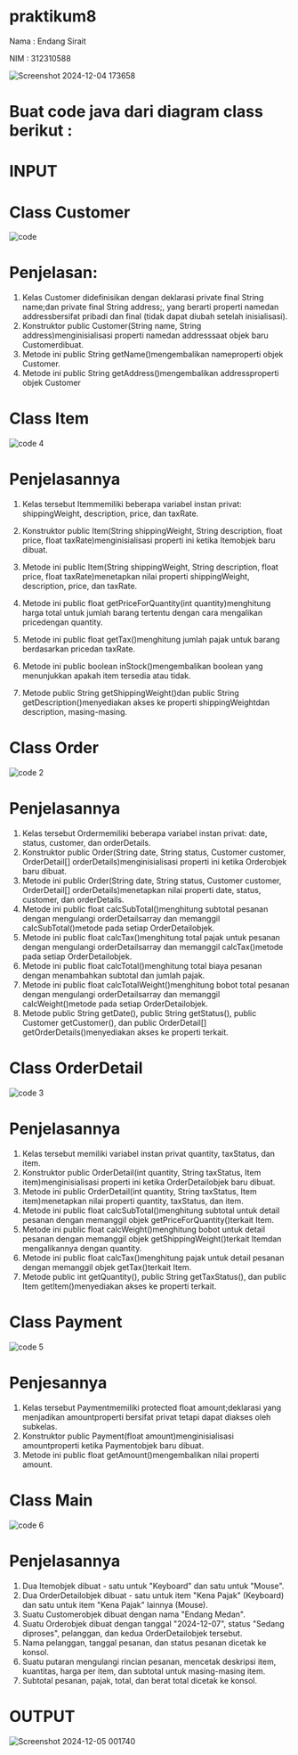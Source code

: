 # praktikum8
Nama : Endang Sirait

NIM : 312310588

![Screenshot 2024-12-04 173658](https://github.com/user-attachments/assets/ef96274e-3e97-43d7-be38-5ee442d06d80)

# Buat code  java dari diagram class berikut :
# INPUT
# Class Customer
![code](https://github.com/user-attachments/assets/0014167f-ff52-499e-88e6-6e8cffccaf3a)
# Penjelasan:
1. Kelas Customer didefinisikan dengan deklarasi private final String name;dan private final String address;, yang berarti properti namedan addressbersifat pribadi dan final (tidak dapat diubah setelah inisialisasi).
2. Konstruktor public Customer(String name, String address)menginisialisasi properti namedan addresssaat objek baru Customerdibuat.
3. Metode ini public String getName()mengembalikan nameproperti objek Customer.
4. Metode ini public String getAddress()mengembalikan addressproperti objek Customer


# Class Item
![code 4](https://github.com/user-attachments/assets/04687d6c-3612-4672-bf80-f7f3becef5e1)
# Penjelasannya
1. Kelas tersebut Itemmemiliki beberapa variabel instan privat: shippingWeight,       description, price, dan taxRate.
   
2. Konstruktor public Item(String shippingWeight, String description, float price,    float taxRate)menginisialisasi properti ini ketika Itemobjek baru dibuat.
4. Metode ini public Item(String shippingWeight, String description, float price,     float taxRate)menetapkan nilai properti shippingWeight, description, price, dan     taxRate.
5. Metode ini public float getPriceForQuantity(int quantity)menghitung harga total untuk jumlah barang tertentu dengan cara mengalikan pricedengan quantity.
6. Metode ini public float getTax()menghitung jumlah pajak untuk barang berdasarkan pricedan taxRate.
7. Metode ini public boolean inStock()mengembalikan boolean yang menunjukkan apakah item tersedia atau tidak.
8. Metode public String getShippingWeight()dan public String getDescription()menyediakan akses ke properti shippingWeightdan description, masing-masing.

# Class Order
![code 2](https://github.com/user-attachments/assets/32c22f8e-6d0d-4c8d-8617-26d729632349)
# Penjelasannya
1. Kelas tersebut Ordermemiliki beberapa variabel instan privat: date, status, customer, dan orderDetails.
2. Konstruktor public Order(String date, String status, Customer customer, OrderDetail[] orderDetails)menginisialisasi properti ini ketika Orderobjek baru dibuat.
3. Metode ini public Order(String date, String status, Customer customer, OrderDetail[] orderDetails)menetapkan nilai properti date, status, customer, dan orderDetails.
4. Metode ini public float calcSubTotal()menghitung subtotal pesanan dengan mengulangi orderDetailsarray dan memanggil calcSubTotal()metode pada setiap OrderDetailobjek.
5. Metode ini public float calcTax()menghitung total pajak untuk pesanan dengan mengulangi orderDetailsarray dan memanggil calcTax()metode pada setiap OrderDetailobjek.
6. Metode ini public float calcTotal()menghitung total biaya pesanan dengan menambahkan subtotal dan jumlah pajak.
7. Metode ini public float calcTotalWeight()menghitung bobot total pesanan dengan mengulangi orderDetailsarray dan memanggil calcWeight()metode pada setiap OrderDetailobjek.
8. Metode public String getDate(), public String getStatus(), public Customer getCustomer(), dan public OrderDetail[] getOrderDetails()menyediakan akses ke properti terkait.
   
# Class OrderDetail
![code 3](https://github.com/user-attachments/assets/1c2cb21b-8c5f-4b3b-b7ad-cd08aef8c505)
# Penjelasannya
1. Kelas tersebut memiliki variabel instan privat quantity, taxStatus, dan item.
2. Konstruktor public OrderDetail(int quantity, String taxStatus, Item item)menginisialisasi properti ini ketika OrderDetailobjek baru dibuat.
3. Metode ini public OrderDetail(int quantity, String taxStatus, Item item)menetapkan nilai properti quantity, taxStatus, dan item.
4. Metode ini public float calcSubTotal()menghitung subtotal untuk detail pesanan dengan memanggil objek getPriceForQuantity()terkait Item.
5. Metode ini public float calcWeight()menghitung bobot untuk detail pesanan dengan memanggil objek getShippingWeight()terkait Itemdan mengalikannya dengan quantity.
6. Metode ini public float calcTax()menghitung pajak untuk detail pesanan dengan memanggil objek getTax()terkait Item.
7. Metode public int getQuantity(), public String getTaxStatus(), dan public Item getItem()menyediakan akses ke properti terkait.
   
# Class Payment
![code 5](https://github.com/user-attachments/assets/d3e37d29-719b-4fa3-b258-cf5e98cbcff0)
# Penjesannya
1. Kelas tersebut Paymentmemiliki protected float amount;deklarasi yang menjadikan amountproperti bersifat privat tetapi dapat diakses oleh subkelas.
2. Konstruktor public Payment(float amount)menginisialisasi amountproperti ketika Paymentobjek baru dibuat.
3. Metode ini public float getAmount()mengembalikan nilai properti amount.

# Class Main
![code 6](https://github.com/user-attachments/assets/74a309ea-9ea0-44fd-81c6-64a691851128)
# Penjelasannya
1. Dua Itemobjek dibuat - satu untuk "Keyboard" dan satu untuk "Mouse".
2. Dua OrderDetailobjek dibuat - satu untuk item "Kena Pajak" (Keyboard) dan satu untuk item "Kena Pajak" lainnya (Mouse).
3. Suatu Customerobjek dibuat dengan nama "Endang Medan".
4. Suatu Orderobjek dibuat dengan tanggal "2024-12-07", status "Sedang diproses", pelanggan, dan kedua OrderDetailobjek tersebut.
5. Nama pelanggan, tanggal pesanan, dan status pesanan dicetak ke konsol.
6. Suatu putaran mengulangi rincian pesanan, mencetak deskripsi item, kuantitas, harga per item, dan subtotal untuk masing-masing item.
7. Subtotal pesanan, pajak, total, dan berat total dicetak ke konsol.

# OUTPUT
![Screenshot 2024-12-05 001740](https://github.com/user-attachments/assets/a4615676-05d5-4aaf-8bcb-16377255ed40)








